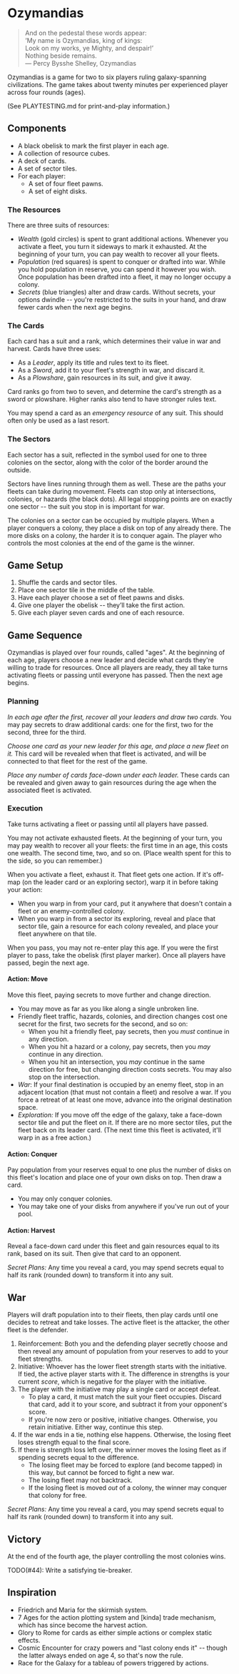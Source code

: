 # Ozymandias
> And on the pedestal these words appear:  
> ’My name is Ozymandias, king of kings:  
> Look on my works, ye Mighty, and despair!’  
> Nothing beside remains.  
> — Percy Bysshe Shelley, Ozymandias

Ozymandias is a game for two to six players ruling galaxy-spanning
civilizations.  The game takes about twenty minutes per experienced player
across four rounds (ages).

(See PLAYTESTING.md for print-and-play information.)

## Components
- A black obelisk to mark the first player in each age.
- A collection of resource cubes.
- A deck of cards.
- A set of sector tiles.
- For each player:
  - A set of four fleet pawns.
  - A set of eight disks.

### The Resources
There are three suits of resources:

- *Wealth* (gold circles) is spent to grant additional actions.  Whenever you
  activate a fleet, you turn it sideways to mark it exhausted.  At the
  beginning of your turn, you can pay wealth to recover all your fleets.
- *Population* (red squares) is spent to conquer or drafted into war.  While
  you hold population in reserve, you can spend it however you wish.  Once
  population has been drafted into a fleet, it may no longer occupy a colony.
- *Secrets* (blue triangles) alter and draw cards.  Without secrets, your
  options dwindle -- you're restricted to the suits in your hand, and draw
  fewer cards when the next age begins.

### The Cards
Each card has a suit and a rank, which determines their value in war and
harvest.  Cards have three uses:

- As a *Leader*, apply its title and rules text to its fleet.
- As a *Sword*, add it to your fleet's strength in war, and discard it.
- As a *Plowshare*, gain resources in its suit, and give it away.

Card ranks go from two to seven, and determine the card's strength as a sword
or plowshare.  Higher ranks also tend to have stronger rules text.

You may spend a card as an *emergency resource* of any suit.  This should
often only be used as a last resort.

### The Sectors
Each sector has a suit, reflected in the symbol used for one to three
colonies on the sector, along with the color of the border around the
outside.

Sectors have lines running through them as well.  These are the paths your
fleets can take during movement.  Fleets can stop only at intersections,
colonies, or hazards (the black dots).  All legal stopping points are on
exactly one sector -- the suit you stop in is important for war.

The colonies on a sector can be occupied by multiple players.  When a player
conquers a colony, they place a disk on top of any already there.  The more
disks on a colony, the harder it is to conquer again.  The player who
controls the most colonies at the end of the game is the winner.

## Game Setup
1. Shuffle the cards and sector tiles.
2. Place one sector tile in the middle of the table.
3. Have each player choose a set of fleet pawns and disks.
4. Give one player the obelisk -- they’ll take the first action.
5. Give each player seven cards and one of each resource.

## Game Sequence
Ozymandias is played over four rounds, called "ages".  At the beginning of
each age, players choose a new leader and decide what cards they're willing
to trade for resources.  Once all players are ready, they all take turns
activating fleets or passing until everyone has passed.  Then the next age
begins.

### Planning
*In each age after the first, recover all your leaders and draw two cards.*
You may pay secrets to draw additional cards: one for the first, two for the
second, three for the third.

*Choose one card as your new leader for this age, and place a new fleet on
it.*  This card will be revealed when that fleet is activated, and will be
connected to that fleet for the rest of the game.

*Place any number of cards face-down under each leader.*  These cards can be
revealed and given away to gain resources during the age when the associated
fleet is activated.

### Execution
Take turns activating a fleet or passing until all players have passed.

You may not activate exhausted fleets.  At the beginning of your turn, you
may pay wealth to recover all your fleets: the first time in an age, this
costs one wealth.  The second time, two, and so on.  (Place wealth spent for
this to the side, so you can remember.)

When you activate a fleet, exhaust it.  That fleet gets one action.
If it's off-map (on the leader card or an exploring sector), warp it in
before taking your action:

- When you warp in from your card, put it anywhere that doesn't contain a
  fleet or an enemy-controlled colony.
- When you warp in from a sector its exploring, reveal and place that sector
  tile, gain a resource for each colony revealed, and place your fleet
  anywhere on that tile.

When you pass, you may not re-enter play this age.  If you were the first
player to pass, take the obelisk (first player marker).  Once all players
have passed, begin the next age.

#### Action: Move
Move this fleet, paying secrets to move further and change direction.

- You may move as far as you like along a single unbroken line.
- Friendly fleet traffic, hazards, colonies, and direction changes cost one
  secret for the first, two secrets for the second, and so on:
  - When you hit a friendly fleet, pay secrets, then you _must_ continue in
    any direction.
  - When you hit a hazard or a colony, pay secrets, then you _may_ continue
    in any direction.
  - When you hit an intersection, you _may_ continue in the same direction
    for free, but changing direction costs secrets.  You may also stop on the
    intersection.
- *War*: If your final destination is occupied by an enemy fleet, stop in an
  adjacent location (that must not contain a fleet) and resolve a war.  If
  you force a retreat of at least one move, advance into the original
  destination space.
- *Exploration:* If you move off the edge of the galaxy, take a face-down
  sector tile and put the fleet on it.  If there are no more sector tiles,
  put the fleet back on its leader card.  (The next time this fleet is
  activated, it'll warp in as a free action.)

#### Action: Conquer
Pay population from your reserves equal to one plus the number of disks on
this fleet's location and place one of your own disks on top.  Then draw a
card.

- You may only conquer colonies.
- You may take one of your disks from anywhere if you've run out of your
  pool.

#### Action: Harvest
Reveal a face-down card under this fleet and gain resources equal to its
rank, based on its suit.  Then give that card to an opponent.

*Secret Plans:* Any time you reveal a card, you may spend secrets equal to
half its rank (rounded down) to transform it into any suit.

## War
Players will draft population into to their fleets, then play cards until one
decides to retreat and take losses.  The active fleet is the attacker, the
other fleet is the defender.

1. Reinforcement: Both you and the defending player secretly choose and then
   reveal any amount of population from your reserves to add to your fleet
   strengths.
2. Initiative: Whoever has the lower fleet strength starts with the
   initiative. If tied, the active player starts with it. The difference in
   strengths is your current *score*, which is negative for the player with
   the initiative.
3. The player with the initiative may play a single card or accept defeat.
   - To play a card, it must match the suit your fleet occupies.  Discard
     that card, add it to your score, and subtract it from your opponent's
     score.
   - If you're now zero or positive, initiative changes.  Otherwise, you
     retain initiative.  Either way, continue this step.
4. If the war ends in a tie, nothing else happens.  Otherwise, the
   losing fleet loses strength equal to the final score.
5. If there is strength loss left over, the winner moves the losing fleet as
   if spending secrets equal to the difference.
   - The losing fleet may be forced to explore (and become tapped) in this
     way, but cannot be forced to fight a new war.
   - The losing fleet may not backtrack.
   - If the losing fleet is moved _out_ of a colony, the winner may conquer
     that colony for free.

*Secret Plans:* Any time you reveal a card, you may spend secrets equal to
half its rank (rounded down) to transform it into any suit.

## Victory
At the end of the fourth age, the player controlling the most colonies wins.

TODO(#44): Write a satisfying tie-breaker.

## Inspiration
* Friedrich and Maria for the skirmish system.
* 7 Ages for the action plotting system and [kinda] trade mechanism, which
  has since become the harvest action.
* Glory to Rome for cards as either simple actions or complex static effects.
* Cosmic Encounter for crazy powers and "last colony ends it" -- though the
  latter always ended on age 4, so that's now the rule.
* Race for the Galaxy for a tableau of powers triggered by actions.
